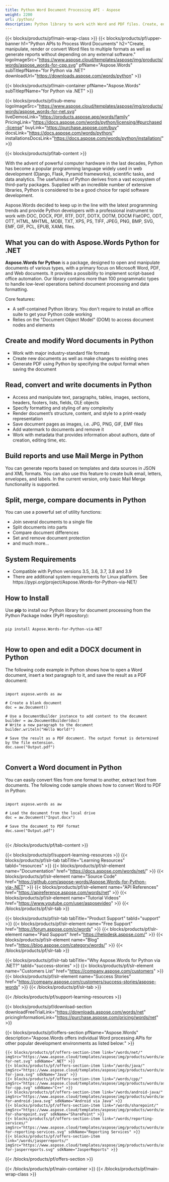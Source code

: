 ```yaml
---
title: Python Word Document Processing API - Aspose 
weight: 2200
url: /python/ 
description: Python library to work with Word and PDF files. Create, edit, convert documents, generate reports in Python.
---
```


{{< blocks/products/pf/main-wrap-class >}}
{{< blocks/products/pf/upper-banner h1="Python APIs to Process Word Documents" h2="Create, manipulate, render or convert Word files to multiple formats as well as generate reports without depending on any external software." logoImageSrc="https://www.aspose.cloud/templates/aspose/img/products/words/aspose_words-for-cpp.svg" pfName="Aspose.Words" subTitlepfName="for Python via .NET" downloadUrl="https://downloads.aspose.com/words/python" >}}

{{< blocks/products/pf/main-container pfName="Aspose.Words" subTitlepfName="for Python via .NET" >}}

{{< blocks/products/pf/sub-menu logoImageSrc="https://www.aspose.cloud/templates/aspose/img/products/words/aspose_words-for-net.svg" liveDemosLink="https://products.aspose.app/words/family" PricingLink="https://docs.aspose.com/words/python/licensing/#purchased-license" buyLink="https://purchase.aspose.com/buy" docsLink="https://docs.aspose.com/words/python/" installationsDocsLink="https://docs.aspose.com/words/python/installation/" >}}

{{< blocks/products/pf/tab-content >}}

<p>With the advent of powerful computer hardware in the last decades, Python has become a popular programming language widely used in web development (Django, Flask, Pyramid frameworks), scientific tasks, and data analytics. The usefulness of Python derives from a vast ecosystem of third-party packages. Supplied with an incredible number of extensive libraries, Python is considered to be a good choice for rapid software development.</p>

<p>Aspose.Words decided to keep up in the line with the latest programming trends and provide Python developers with a professional instrument to work with DOC, DOCX, PDF, RTF, DOT, DOTX, DOTM, DOCM FlatOPC, ODT, OTT, HTML, MHTML, MOBI, TXT, XPS, PS, TIFF, JPEG, PNG, BMP, SVG, EMF, GIF, PCL, EPUB, XAML files.</p>
<h2 class="h2title">What you can do with Aspose.Words Python for .NET</h2>

<p><strong>Aspose.Words for Python</strong> is a package, designed to open and manipulate documents of various types, with a primary focus on Microsoft Word, PDF, and Web documents. It provides a possibility to implement script-based office automation. Our library contains more than 100 programmatic types to handle low-level operations behind document processing and data formatting.</p>

<p>Core features:</p>

<ul>
  <li>A self-contained Python library. You don't require to install an office suite to get your Python code working</li>
  <li>Relies on the "Document Object Model" (DOM) to access document nodes and elements</li>
</ul>

<h2 class="h2title">Create and modify Word documents in Python</h2>

<ul>
  <li>Work with major industry-standard file formats</li>
  <li>Create new documents as well as make changes to existing ones</li>
  <li>Generate PDF using Python by specifying the output format when saving the document</li>
</ul>

<h2 class="h2title">Read, convert and write documents in Python</h2>

<ul>
  <li>Access and manipulate text, paragraphs, tables, images, sections, headers, footers, lists, fields, OLE objects</li>
  <li>Specify formatting and styling of any complexity</li>
  <li>Render document’s structure, content, and style to a print-ready representation</li>
  <li>Save document pages as images, i.e. JPG, PNG, GIF, EMF files</li>
  <li>Add watermark to documents and remove it</li>
  <li>Work with metadata that provides information about authors, date of creation, editing time, etc.</li>
</ul>

<h2 class="h2title">Build reports and use Mail Merge in Python</h2>

<p>You can generate reports based on templates and data sources in JSON and XML formats. You can also use this feature to create bulk email, letters, envelopes, and labels. In the current version, only basic Mail Merge functionality is supported. </p>

<h2 class="h2title">Split, merge, compare documents in Python</h2>

<p>You can use a powerful set of utility functions:</p>

<ul>
  <li>Join several documents to a single file</li>
  <li>Split documents into parts</li>
  <li>Compare document differences</li>
  <li>Set and remove document protection</li>
  <li>and much more...</li>
</ul>

<h2 class="h2title">System Requirements</h2>

<ul>
  <li>Compatible with Python versions 3.5, 3.6, 3.7, 3.8 and 3.9</li>
  <li>There are additional system requirements for Linux platform. See https://pypi.org/project/Aspose.Words-for-Python-via-NET/
</ul>

<h2 class="h2title">How to Install</h2>

<p>Use <strong>pip</strong> to install our Python library for document processing from the Python Package Index (PyPI repository):

<pre>
<code>
pip install Aspose.Words-for-Python-via-NET
</code>
</pre>

<h2 class="h2title">How to open and edit a DOCX document in Python</h2>

The following code example in Python shows how to open a Word document, insert a text paragraph to it, and save the result as a PDF document:

<pre>
<code class="python">
import aspose.words as aw

# Create a blank document
doc = aw.Document()

# Use a DocumentBuilder instance to add content to the document
builder = aw.DocumentBuilder(doc)
# Write a new paragraph to the document
builder.writeln("Hello World!")

# Save the result as a PDF document. The output format is determined by the file extension.
doc.save("Output.pdf")
</code>
</pre>

<h2 class="h2title">Convert a Word document in Python</h2>

You can easily convert files from one format to another, extract text from documents. The following code sample shows how to convert Word to PDF in Python:

<pre>
<code class="python">
import aspose.words as aw

# Load the document from the local drive
doc = aw.Document("Input.docx")

# Save the document to PDF format
doc.save("Output.pdf")
</code>
</pre>

{{< /blocks/products/pf/tab-content >}}

{{< blocks/products/pf/support-learning-resources >}}
{{< blocks/products/pf/slr-tab tabTitle="Learning Resources" tabId="resources" >}}
{{< blocks/products/pf/slr-element name="Documentation" href="https://docs.aspose.com/words/net/" >}}
{{< blocks/products/pf/slr-element name="Source Code" href="https://github.com/aspose-words/Aspose.Words-for-Python-via-.NET" >}}
{{< blocks/products/pf/slr-element name="API References" href="https://apireference.aspose.com/words/net" >}}
{{< blocks/products/pf/slr-element name="Tutorial Videos" href="https://www.youtube.com/user/asposevideo" >}}
{{< /blocks/products/pf/slr-tab >}}

{{< blocks/products/pf/slr-tab tabTitle="Product Support" tabId="support" >}}
{{< blocks/products/pf/slr-element name="Free Support" href="https://forum.aspose.com/c/words" >}}
{{< blocks/products/pf/slr-element name="Paid Support" href="https://helpdesk.aspose.com/" >}}
{{< blocks/products/pf/slr-element name="Blog" href="https://blog.aspose.com/category/words/" >}}
{{< /blocks/products/pf/slr-tab >}}

{{< blocks/products/pf/slr-tab tabTitle="Why Aspose.Words for Python via .NET?" tabId="success-stories" >}}
{{< blocks/products/pf/slr-element name="Customers List" href="https://company.aspose.com/customers" >}}
{{< blocks/products/pf/slr-element name="Success Stories" href="https://company.aspose.com/customers/success-stories/aspose-words" >}}
{{< /blocks/products/pf/slr-tab >}}

{{< /blocks/products/pf/support-learning-resources >}}

{{< blocks/products/pf/download-section downloadFreeTrialLink="https://downloads.aspose.com/words/net" pricingInformationLink="https://purchase.aspose.com/pricing/words/net" >}}

{{< blocks/products/pf/offers-section pfName="Aspose.Words" description="Aspose.Words offers individual Word processing APIs for other popular development environments as listed below:" >}}

    {{< blocks/products/pf/offers-section-item link="/words/net/" imgSrc="https://www.aspose.cloud/templates/aspose/img/products/words/aspose_words-for-net.svg" sdkName=".NET" >}}
    {{< blocks/products/pf/offers-section-item link="/words/java/" imgSrc="https://www.aspose.cloud/templates/aspose/img/products/words/aspose_words-for-java.svg" sdkName="Java" >}}
    {{< blocks/products/pf/offers-section-item link="/words/cpp/" imgSrc="https://www.aspose.cloud/templates/aspose/img/products/words/aspose_words-for-cpp.svg" sdkName="C++" >}}
    {{< blocks/products/pf/offers-section-item link="/words/android-java/" imgSrc="https://www.aspose.cloud/templates/aspose/img/products/words/aspose_words-for-android-java.svg" sdkName="Android via Java" >}}
    {{< blocks/products/pf/offers-section-item link="/words/sharepoint/" imgSrc="https://www.aspose.cloud/templates/aspose/img/products/words/aspose_words-for-sharepoint.svg" sdkName="SharePoint" >}}
    {{< blocks/products/pf/offers-section-item link="/words/reporting-services/" imgSrc="https://www.aspose.cloud/templates/aspose/img/products/words/aspose_words-for-reporting-services.svg" sdkName="Reporting Services" >}}
    {{< blocks/products/pf/offers-section-item link="/words/jasperreports/" imgSrc="https://www.aspose.cloud/templates/aspose/img/products/words/aspose_words-for-jasperreports.svg" sdkName="JasperReports" >}}

{{< /blocks/products/pf/offers-section >}}

{{< /blocks/products/pf/main-container >}}
{{< /blocks/products/pf/main-wrap-class >}}

